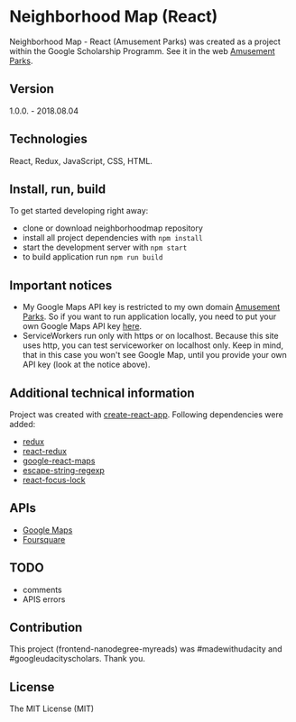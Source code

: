 # Neighborhood Map (React)
Neighborhood Map - React (Amusement Parks) was created as a project within the Google Scholarship Programm.
See it in the web [Amusement Parks](http://www.amusementparks.fret.com.pl).

## Version
1.0.0. - 2018.08.04

## Technologies
React, Redux, JavaScript, CSS, HTML.

## Install, run, build
To get started developing right away:
* clone or download neighborhoodmap repository
* install all project dependencies with `npm install`
* start the development server with `npm start`
* to build application run `npm run build`

## Important notices
* My Google Maps API key is restricted to my own domain [Amusement Parks](http://www.amusementparks.fret.com.pl). So if you want to run application locally, you need to put your own Google Maps API key [here](https://github.com/alemikolo/neighborhoodmap/blob/master/src/components/AmusementParks/AmusementParks.js#L72).
* ServiceWorkers run only with https or on localhost. Because this site uses http, you can test serviceworker on localhost only. Keep in mind, that in this case you won't see Google Map, until you provide your own API key (look at the notice above).

## Additional technical information
Project was created with [create-react-app](https://github.com/facebook/create-react-app). Following dependencies were added:
* [redux](https://redux.js.org/)
* [react-redux](https://github.com/reduxjs/react-redux)
* [google-react-maps](https://github.com/tomchentw/react-google-maps)
* [escape-string-regexp](https://www.npmjs.com/package/escape-string-regexp)
* [react-focus-lock](https://github.com/theKashey/react-focus-lock)

## APIs
* [Google Maps](https://cloud.google.com/maps-platform/)
* [Foursquare](https://developer.foursquare.com/)

## TODO
* comments
* APIS errors

## Contribution
This project (frontend-nanodegree-myreads) was #madewithudacity and #googleudacityscholars. Thank you.

## License
The MIT License (MIT)
